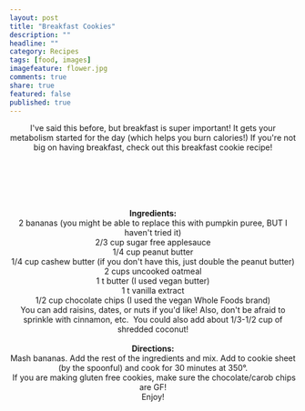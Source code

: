 ```yaml
---
layout: post
title: "Breakfast Cookies"
description: ""
headline: ""
category: Recipes
tags: [food, images]
imagefeature: flower.jpg
comments: true
share: true
featured: false
published: true
---
```


<p style="text-align: center;">I've said this before, but breakfast is super important! It gets your metabolism started for the day (which helps you burn calories!) If you're not big on having breakfast, check out this breakfast cookie recipe!</p>
&nbsp;

<center><img src="http://i1208.photobucket.com/albums/cc370/apegg23/P1010093.jpg" alt="" /></center>&nbsp;

<center><img src="http://i1208.photobucket.com/albums/cc370/apegg23/P1010094.jpg" alt="" /></center>&nbsp;

<center><img src="http://i1208.photobucket.com/albums/cc370/apegg23/P1010100.jpg" alt="" /></center>&nbsp;

<center><img src="http://i1208.photobucket.com/albums/cc370/apegg23/P1010101.jpg" alt="" /></center>&nbsp;

<center><img src="http://i1208.photobucket.com/albums/cc370/apegg23/P1010102.jpg" alt="" /></center><center></center><center>
<strong>Ingredients:</strong></center><center>2 bananas (you might be able to replace this with pumpkin puree, BUT I haven't tried it)</center><center>2/3 cup sugar free applesauce</center><center>1/4 cup peanut butter</center><center>1/4 cup cashew butter (if you don't have this, just double the peanut butter)</center><center>2 cups uncooked oatmeal</center><center>1 t butter (I used vegan butter)</center><center>1 t vanilla extract</center><center>1/2 cup chocolate chips (I used the vegan Whole Foods brand)</center><center>You can add raisins, dates, or nuts if you'd like! Also, don't be afraid to sprinkle with cinnamon, etc.  You could also add about 1/3-1/2 cup of shredded coconut!</center>&nbsp;

<center><strong>Directions:</strong></center><center>Mash bananas. Add the rest of the ingredients and mix. Add to cookie sheet (by the spoonful) and cook for 30 minutes at 350°.</center><center> If you are making gluten free cookies, make sure the chocolate/carob chips are GF!</center><center>Enjoy!</center>

